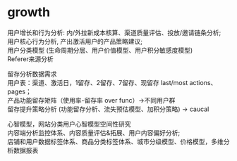 # growth

用户增长和行为分析: 内/外拉新成本核算、渠道质量评估、投放/邀请链条分析;   
用户核心行为分析, 产出激活用户的产品策略建议;   
用户分类模型 \(生命周期分层、用户价值模型、用户积分敏感度模型\)   
Referer来源分析

留存分析数据需求   
用户表：渠道、激活日，1留存、2留存、7留存、现留存 last/most actions、pages；   
产品功能留存矩阵（使用率-留存率 over func）-&gt;不同用户群  
留存提升策略分析 \(功能留存分析、流失预估模型、加积分策略\) -&gt; caucal

心智模型，网站分类用户心智模型空间性研究    
内容端分析监控体系、内容质量评估&拓展、用户内容偏好分析;   
店铺和用户数据标签体系、商品分类标签体系、城市分级模型、价格模型，多维分析数据报表

